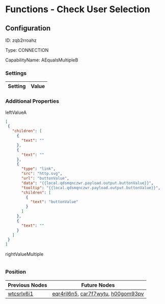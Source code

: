 # Functions - Check User Selection 
## Configuration
ID:  zqb2rroahz

Type: CONNECTION 

CapabilityName: AEqualsMultipleB

### Settings
| Setting | Value  |
| :------------------------ | ---------------------------------------- |
 




### Additional Properties
leftValueA
 ```json 
[
  {
    "children": [
      {
        "text": ""
      },
      {
        "text": ""
      },
      {
        "type": "link",
        "src": "http.svg",
        "url": "buttonValue",
        "data": "{{local.qdsmqnczwr.payload.output.buttonValue}}",
        "tooltip": "{{local.qdsmqnczwr.payload.output.buttonValue}}",
        "children": [
          {
            "text": "buttonValue"
          }
        ]
      },
      {
        "text": ""
      }
    ]
  }
]
```


rightValueMultiple
 ```json 

```




### Position
| Previous Nodes | Future Nodes |
| :------------- | ------------ |
| [wtcsrlx6i1](./wtcsrlx6i1.md) | [eqr4ril6n5](./eqr4ril6n5.md), [car7f7wytu](./car7f7wytu.md), [h00gom93pv](./h00gom93pv.md) |